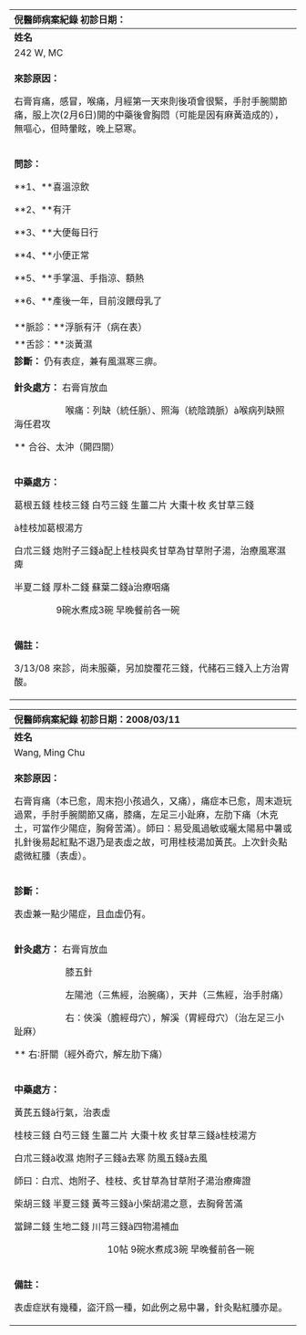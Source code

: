 ﻿|**倪醫師病案紀錄**     初診日期：|
| :- |
|**姓名**|**性別：**|**年齡及體型**|**來診日期：**|
|242 W, MC|Female|中年，適中|2008/03/11|
|<p>**來診原因：**</p><p>右膏肓痛，感冒，喉痛，月經第一天來則後項會很緊，手肘手腕關節痛，服上次(2月6日)開的中藥後會胸悶（可能是因有麻黃造成的），無嘔心，但時暈眩，晚上惡寒。</p>|
|<p>**問診：**</p><p>**1、**喜溫涼飲</p><p>**2、**有汗</p><p>**3、**大便每日行</p><p>**4、**小便正常</p><p>**5、**手掌溫、手指涼、額熱</p><p>**6、**產後一年，目前沒餵母乳了</p><p> </p>|
|**脈診：**浮脈有汗（病在表）|
|**舌診：**淡黃濕|
|**診斷：** 仍有表症，兼有風濕寒三痹。|
|<p>**針灸處方：** 右膏肓放血</p><p>`           `喉痛：列缺（統任脈）、照海（統陰蹺脈）à喉病列缺照海任君攻</p><p>**           合谷、太沖（開四關）</p>|
|<p>**中藥處方：** </p><p>葛根五錢  桂枝三錢  白芍三錢  生薑二片  大棗十枚  炙甘草三錢</p><p>à桂枝加葛根湯方</p><p>白朮三錢  炮附子三錢à配上桂枝與炙甘草為甘草附子湯，治療風寒濕痺</p><p>半夏二錢  厚朴二錢   蘇葉二錢à治療咽痛</p><p>`         `9碗水煮成3碗   早晚餐前各一碗</p>|
|<p>**備註：**</p><p>3/13/08 來診，尚未服藥，另加旋覆花三錢，代赭石三錢入上方治胃酸。</p>|



|**倪醫師病案紀錄**     初診日期：2008/03/11|
| :- |
|**姓名**|**性別：**|**年齡及體型**|**來診日期：**|
|Wang, Ming Chu|Female|中年，適中|2008/03/17|
|<p>**來診原因：**</p><p>右膏肓痛（本已愈，周末抱小孩過久，又痛），痛症本已愈，周末遊玩過累，手肘手腕關節又痛，膝痛，左足三小趾麻，左肋下痛（木克土，可當作少陽症，胸脅苦滿）。師曰：易受風過敏或曬太陽易中暑或扎針後易起紅點不退乃是表虛之故，可用桂枝湯加黃芪。上次針灸點處微紅腫（表虛）。</p>|
|<p>**診斷：** </p><p>表虛兼一點少陽症，且血虛仍有。</p>|
|<p>**針灸處方：** 右膏肓放血</p><p>`           `膝五針</p><p>`           `左陽池（三焦經，治腕痛），天井（三焦經，治手肘痛）</p><p>`           `右：俠溪（膽經母穴），解溪（胃經母穴）（治左足三小趾麻）</p><p>**           右∶肝關（經外奇穴，解左肋下痛）</p>|
|<p>**中藥處方：** </p><p>黃芪五錢à行氣，治表虛</p><p>桂枝三錢  白芍三錢 生薑二片 大棗十枚 炙甘草三錢à桂枝湯方</p><p>白朮三錢à收濕    炮附子三錢à去寒   防風五錢à去風</p><p>師曰：白朮、炮附子、桂枝、炙甘草為甘草附子湯治療痺證</p><p>柴胡三錢  半夏三錢  黃芩三錢à小柴胡湯之意，去胸脅苦滿</p><p>當歸二錢  生地二錢  川芎三錢à四物湯補血</p><p>`                    `10帖  9碗水煮成3碗  早晚餐前各一碗</p>|
|<p>**備註：**</p><p>表虛症狀有幾種，盜汗爲一種，如此例之易中暑，針灸點紅腫亦是。</p>|



